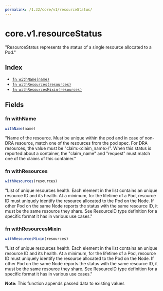 ```yaml
---
permalink: /1.32/core/v1/resourceStatus/
---
```


# core.v1.resourceStatus

"ResourceStatus represents the status of a single resource allocated to a Pod."

## Index

* [`fn withName(name)`](#fn-withname)
* [`fn withResources(resources)`](#fn-withresources)
* [`fn withResourcesMixin(resources)`](#fn-withresourcesmixin)

## Fields

### fn withName

```ts
withName(name)
```

"Name of the resource. Must be unique within the pod and in case of non-DRA resource, match one of the resources from the pod spec. For DRA resources, the value must be \"claim:<claim_name>/<request>\". When this status is reported about a container, the \"claim_name\" and \"request\" must match one of the claims of this container."

### fn withResources

```ts
withResources(resources)
```

"List of unique resources health. Each element in the list contains an unique resource ID and its health. At a minimum, for the lifetime of a Pod, resource ID must uniquely identify the resource allocated to the Pod on the Node. If other Pod on the same Node reports the status with the same resource ID, it must be the same resource they share. See ResourceID type definition for a specific format it has in various use cases."

### fn withResourcesMixin

```ts
withResourcesMixin(resources)
```

"List of unique resources health. Each element in the list contains an unique resource ID and its health. At a minimum, for the lifetime of a Pod, resource ID must uniquely identify the resource allocated to the Pod on the Node. If other Pod on the same Node reports the status with the same resource ID, it must be the same resource they share. See ResourceID type definition for a specific format it has in various use cases."

**Note:** This function appends passed data to existing values